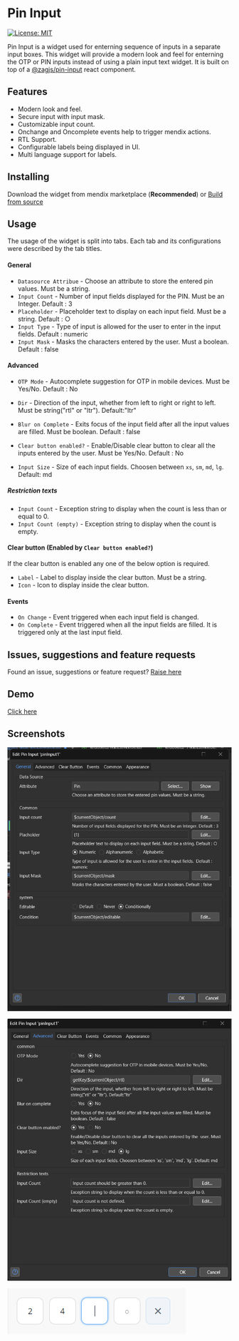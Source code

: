 # Pin Input
[![License: MIT](https://img.shields.io/badge/License-MIT-yellow.svg)](https://opensource.org/licenses/MIT) 

Pin Input is a widget used for enterning sequence of inputs in a separate input boxes. This widget will provide a modern look and feel for enterning the OTP or PIN inputs instead of using a plain input text widget. It is built on top of a [@zagjs/pin-input](https://zagjs.com/components/react/pin-input) react component.

## Features

- Modern look and feel.
- Secure input with input mask.
- Customizable input count.
- Onchange and Oncomplete events help to trigger mendix actions.
- RTL Support.
- Configurable labels being displayed in UI. 
- Multi language support for labels.

## Installing
Download the widget from mendix marketplace (**Recommended**)
or
[Build from source](https://github.com/sriram-24/PinInputMendix)

## Usage
The usage of the widget is split into tabs. Each tab and its configurations were described by the tab titles.

#### General
- `Datasource Attribue` - Choose an attribute to store the entered pin values. Must be a string.
- `Input Count` - Number of input fields displayed for the PIN. Must be an Integer. Default : 3
- `Placeholder` - Placeholder text to display on each input field. Must be a string. Default : ○ 
- `Input Type` - Type of input is allowed for the user to enter in the input fields.  Default : numeric
- `Input Mask` - Masks the characters entered by the user. Must a boolean. Default : false

#### Advanced 
- `OTP Mode` - Autocomplete suggestion for OTP in mobile devices. Must be Yes/No. Default : No
- `Dir` - Direction of the input, whether from left to right or right to left. Must be string("rtl" or "ltr"). Default:"ltr" 
- `Blur on Complete` - Exits focus of the input field after all the input values are filled. Must be boolean. Default : false

- `Clear button enabled?` - Enable/Disable clear button to clear all the inputs entered by the  user. Must be Yes/No. Default : No
- `Input Size` - Size of each input fields. Choosen between `xs`, `sm`, `md`, `lg`. Default: md
 ##### Restriction texts 
- `Input Count` - Exception string to display when the count is less than or equal to 0.
- `Input Count (empty)` - Exception string to display when the count is empty.
#### Clear button (Enabled by `Clear button enabled?`)
If the clear button is enabled any one of the below option is required.
- `Label` - Label to display inside the clear button. Must be a string.
- `Icon` - Icon to display inside the clear button.
#### Events
- `On Change` - Event triggered when each input field is changed.
- `On Complete` - Event triggered when all the input fields are filled. It is triggered only at the last input field.

## Issues, suggestions and feature requests

Found an issue, suggestions or feature request? [Raise here](https://github.com/sriram-24/PinInputMendix/issues)

## Demo
[Click here](https://pininputtest-sandbox.mxapps.io/)

## Screenshots
![General Configuration](https://github.com/sriram-24/PinInputMendix/blob/main/screenshots/editor_1.png?raw=true)

![Advanced Configuration](https://github.com/sriram-24/PinInputMendix/blob/main/screenshots/editor_2.png?raw=true)

![Preview](https://github.com/sriram-24/PinInputMendix/blob/main/screenshots/preview.png?raw=true)